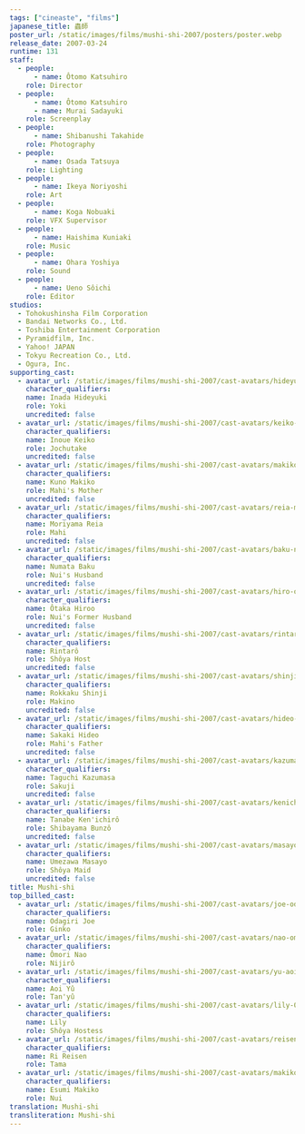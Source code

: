 ```yaml
---
tags: ["cineaste", "films"]
japanese_title: 蟲師
poster_url: /static/images/films/mushi-shi-2007/posters/poster.webp
release_date: 2007-03-24
runtime: 131
staff:
  - people:
      - name: Ôtomo Katsuhiro
    role: Director
  - people:
      - name: Ôtomo Katsuhiro
      - name: Murai Sadayuki
    role: Screenplay
  - people:
      - name: Shibanushi Takahide
    role: Photography
  - people:
      - name: Osada Tatsuya
    role: Lighting
  - people:
      - name: Ikeya Noriyoshi
    role: Art
  - people:
      - name: Koga Nobuaki
    role: VFX Supervisor
  - people:
      - name: Haishima Kuniaki
    role: Music
  - people:
      - name: Ohara Yoshiya
    role: Sound
  - people:
      - name: Ueno Sôichi
    role: Editor
studios:
  - Tohokushinsha Film Corporation
  - Bandai Networks Co., Ltd.
  - Toshiba Entertainment Corporation
  - Pyramidfilm, Inc.
  - Yahoo! JAPAN
  - Tokyu Recreation Co., Ltd.
  - Ogura, Inc.
supporting_cast:
  - avatar_url: /static/images/films/mushi-shi-2007/cast-avatars/hideyuki-inada-0.webp
    character_qualifiers:
    name: Inada Hideyuki
    role: Yoki
    uncredited: false
  - avatar_url: /static/images/films/mushi-shi-2007/cast-avatars/keiko-inoue-0.webp
    character_qualifiers:
    name: Inoue Keiko
    role: Jochutake
    uncredited: false
  - avatar_url: /static/images/films/mushi-shi-2007/cast-avatars/makiko-kuno-0.webp
    character_qualifiers:
    name: Kuno Makiko
    role: Mahi's Mother
    uncredited: false
  - avatar_url: /static/images/films/mushi-shi-2007/cast-avatars/reia-moriyama-0.webp
    character_qualifiers:
    name: Moriyama Reia
    role: Mahi
    uncredited: false
  - avatar_url: /static/images/films/mushi-shi-2007/cast-avatars/baku-numata-0.webp
    character_qualifiers:
    name: Numata Baku
    role: Nui's Husband
    uncredited: false
  - avatar_url: /static/images/films/mushi-shi-2007/cast-avatars/hiro-otaka-0.webp
    character_qualifiers:
    name: Ôtaka Hiroo
    role: Nui's Former Husband
    uncredited: false
  - avatar_url: /static/images/films/mushi-shi-2007/cast-avatars/rintaro-0.webp
    character_qualifiers:
    name: Rintarô
    role: Shôya Host
    uncredited: false
  - avatar_url: /static/images/films/mushi-shi-2007/cast-avatars/shinji-rokkaku-0.webp
    character_qualifiers:
    name: Rokkaku Shinji
    role: Makino
    uncredited: false
  - avatar_url: /static/images/films/mushi-shi-2007/cast-avatars/hideo-sakaki-0.webp
    character_qualifiers:
    name: Sakaki Hideo
    role: Mahi's Father
    uncredited: false
  - avatar_url: /static/images/films/mushi-shi-2007/cast-avatars/kazumasa-taguchi-0.webp
    character_qualifiers:
    name: Taguchi Kazumasa
    role: Sakuji
    uncredited: false
  - avatar_url: /static/images/films/mushi-shi-2007/cast-avatars/kenichiro-tanabe-0.webp
    character_qualifiers:
    name: Tanabe Ken'ichirô
    role: Shibayama Bunzô
    uncredited: false
  - avatar_url: /static/images/films/mushi-shi-2007/cast-avatars/masayo-umezawa-0.webp
    character_qualifiers:
    name: Umezawa Masayo
    role: Shôya Maid
    uncredited: false
title: Mushi-shi
top_billed_cast:
  - avatar_url: /static/images/films/mushi-shi-2007/cast-avatars/joe-odagiri-0.webp
    character_qualifiers:
    name: Odagiri Joe
    role: Ginko
  - avatar_url: /static/images/films/mushi-shi-2007/cast-avatars/nao-omori-0.webp
    character_qualifiers:
    name: Ômori Nao
    role: Nijirô
  - avatar_url: /static/images/films/mushi-shi-2007/cast-avatars/yu-aoi-0.webp
    character_qualifiers:
    name: Aoi Yû
    role: Tan'yû
  - avatar_url: /static/images/films/mushi-shi-2007/cast-avatars/lily-0.webp
    character_qualifiers:
    name: Lily
    role: Shôya Hostess
  - avatar_url: /static/images/films/mushi-shi-2007/cast-avatars/reisen-ri-0.webp
    character_qualifiers:
    name: Ri Reisen
    role: Tama
  - avatar_url: /static/images/films/mushi-shi-2007/cast-avatars/makiko-esumi-0.webp
    character_qualifiers:
    name: Esumi Makiko
    role: Nui
translation: Mushi-shi
transliteration: Mushi-shi
---
```

